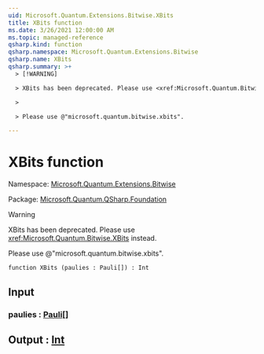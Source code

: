 ```yaml
---
uid: Microsoft.Quantum.Extensions.Bitwise.XBits
title: XBits function
ms.date: 3/26/2021 12:00:00 AM
ms.topic: managed-reference
qsharp.kind: function
qsharp.namespace: Microsoft.Quantum.Extensions.Bitwise
qsharp.name: XBits
qsharp.summary: >+
  > [!WARNING]

  > XBits has been deprecated. Please use <xref:Microsoft.Quantum.Bitwise.XBits> instead.

  >

  > Please use @"microsoft.quantum.bitwise.xbits".

---
```


# XBits function

Namespace: [Microsoft.Quantum.Extensions.Bitwise](xref:Microsoft.Quantum.Extensions.Bitwise)

Package: [Microsoft.Quantum.QSharp.Foundation](https://nuget.org/packages/Microsoft.Quantum.QSharp.Foundation)


> [!WARNING]
> XBits has been deprecated. Please use <xref:Microsoft.Quantum.Bitwise.XBits> instead.
>
> Please use @"microsoft.quantum.bitwise.xbits".



```qsharp
function XBits (paulies : Pauli[]) : Int
```


## Input

### paulies : [Pauli](xref:microsoft.quantum.lang-ref.pauli)[]





## Output : [Int](xref:microsoft.quantum.lang-ref.int)


